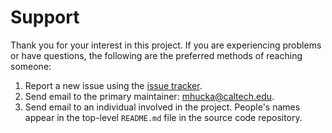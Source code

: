 Support
=======

Thank you for your interest in this project.  If you are experiencing problems or have questions, the following are the preferred methods of reaching someone:

1. Report a new issue using the [issue tracker](https://github.com/mhucka/ios-shortcuts/issues).
2. Send email to the primary maintainer: [mhucka@caltech.edu](mhucka@caltech.edu).
3. Send email to an individual involved in the project. People's names appear in the top-level `README.md` file in the source code repository.
